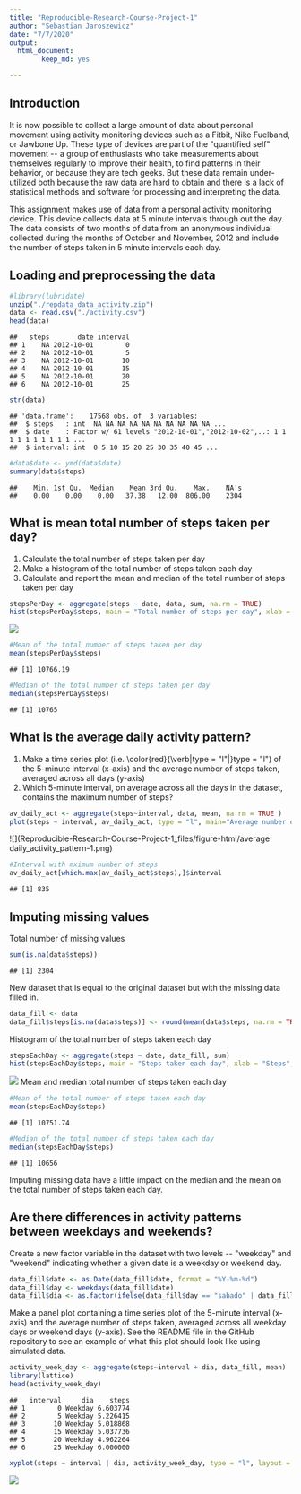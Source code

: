 ```yaml
---
title: "Reproducible-Research-Course-Project-1"
author: "Sebastian Jaroszewicz"
date: "7/7/2020"
output: 
  html_document:
        keep_md: yes

---
```




## Introduction

It is now possible to collect a large amount of data about personal movement using activity monitoring devices such as a Fitbit, Nike Fuelband, or Jawbone Up. These type of devices are part of the "quantified self" movement -- a group of enthusiasts who take measurements about themselves regularly to improve their health, to find patterns in their behavior, or because they are tech geeks. But these data remain under-utilized both because the raw data are hard to obtain and there is a lack of statistical methods and software for processing and interpreting the data.

This assignment makes use of data from a personal activity monitoring device. This device collects data at 5 minute intervals through out the day. The data consists of two months of data from an anonymous individual collected during the months of October and November, 2012 and include the number of steps taken in 5 minute intervals each day.

## Loading and preprocessing the data

```r
#library(lubridate)
unzip("./repdata_data_activity.zip")
data <- read.csv("./activity.csv")
head(data)
```

```
##   steps       date interval
## 1    NA 2012-10-01        0
## 2    NA 2012-10-01        5
## 3    NA 2012-10-01       10
## 4    NA 2012-10-01       15
## 5    NA 2012-10-01       20
## 6    NA 2012-10-01       25
```

```r
str(data)
```

```
## 'data.frame':	17568 obs. of  3 variables:
##  $ steps   : int  NA NA NA NA NA NA NA NA NA NA ...
##  $ date    : Factor w/ 61 levels "2012-10-01","2012-10-02",..: 1 1 1 1 1 1 1 1 1 1 ...
##  $ interval: int  0 5 10 15 20 25 30 35 40 45 ...
```

```r
#data$date <- ymd(data$date)
summary(data$steps)
```

```
##    Min. 1st Qu.  Median    Mean 3rd Qu.    Max.    NA's 
##    0.00    0.00    0.00   37.38   12.00  806.00    2304
```

## What is mean total number of steps taken per day?
1. Calculate the total number of steps taken per day
2. Make a histogram of the total number of steps taken each day
3. Calculate and report the mean and median of the total number of steps taken per day

```r
stepsPerDay <- aggregate(steps ~ date, data, sum, na.rm = TRUE)
hist(stepsPerDay$steps, main = "Total number of steps per day", xlab = "Steps per day",ylim = c(0,20),breaks = seq(0,25000, by=2500))
```

![](Reproducible-Research-Course-Project-1_files/figure-html/steps_per_day-1.png)<!-- -->

```r
#Mean of the total number of steps taken per day
mean(stepsPerDay$steps)
```

```
## [1] 10766.19
```

```r
#Median of the total number of steps taken per day
median(stepsPerDay$steps)
```

```
## [1] 10765
```
## What is the average daily activity pattern?

1. Make a time series plot (i.e. \color{red}{\verb|type = "l"|}type = "l") of the 5-minute interval (x-axis) and the average number of steps taken, averaged across all days (y-axis)
2. Which 5-minute interval, on average across all the days in the dataset, contains the maximum number of steps?

```r
av_daily_act <- aggregate(steps~interval, data, mean, na.rm = TRUE )
plot(steps ~ interval, av_daily_act, type = "l", main="Average number of steps")
```

![](Reproducible-Research-Course-Project-1_files/figure-html/average daily_activity_pattern-1.png)<!-- -->

```r
#Interval with mximum number of steps
av_daily_act[which.max(av_daily_act$steps),]$interval
```

```
## [1] 835
```

## Imputing missing values
Total number of missing values

```r
sum(is.na(data$steps))
```

```
## [1] 2304
```
New dataset that is equal to the original dataset but with the missing data filled in.

```r
data_fill <- data
data_fill$steps[is.na(data$steps)] <- round(mean(data$steps, na.rm = TRUE))
```
Histogram of the total number of steps taken each day

```r
stepsEachDay <- aggregate(steps ~ date, data_fill, sum)
hist(stepsEachDay$steps, main = "Steps taken each day", xlab = "Steps",ylim = c(0,30),breaks = seq(0,25000, by=2500))
```

![](Reproducible-Research-Course-Project-1_files/figure-html/Hist_number_of_steps-1.png)<!-- -->
Mean and median total number of steps taken each day

```r
#Mean of the total number of steps taken each day
mean(stepsEachDay$steps)
```

```
## [1] 10751.74
```

```r
#Median of the total number of steps taken each day
median(stepsEachDay$steps)
```

```
## [1] 10656
```
 
Imputing missing data have a little impact on the median and the mean on the total number of steps taken each day.

## Are there differences in activity patterns between weekdays and weekends?
Create a new factor variable in the dataset with two levels -- "weekday" and "weekend" indicating whether a given date is a weekday or weekend day.

```r
data_fill$date <- as.Date(data_fill$date, format = "%Y-%m-%d")
data_fill$day <- weekdays(data_fill$date)
data_fill$dia <- as.factor(ifelse(data_fill$day == "sabado" | data_fill$day == "domingo","Weekend","Weekday"))
```
Make a panel plot containing a time series plot of the 5-minute interval (x-axis) and the average number of steps taken, averaged across all weekday days or weekend days (y-axis). See the README file in the GitHub repository to see an example of what this plot should look like using simulated data.

```r
activity_week_day <- aggregate(steps~interval + dia, data_fill, mean)
library(lattice)
head(activity_week_day)
```

```
##   interval     dia    steps
## 1        0 Weekday 6.603774
## 2        5 Weekday 5.226415
## 3       10 Weekday 5.018868
## 4       15 Weekday 5.037736
## 5       20 Weekday 4.962264
## 6       25 Weekday 6.000000
```

```r
xyplot(steps ~ interval | dia, activity_week_day, type = "l", layout = c(1, 2), xlab = "Interval", ylab = "Number of steps")
```

![](Reproducible-Research-Course-Project-1_files/figure-html/panel_plot-1.png)<!-- -->
